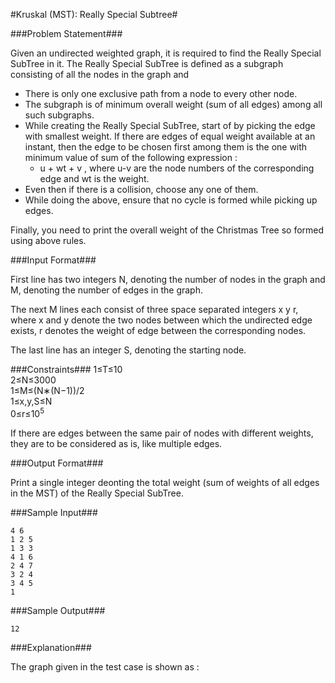 #Kruskal (MST): Really Special Subtree#

###Problem Statement###

Given an undirected weighted graph, it is required to find the Really Special SubTree in it. The Really Special SubTree is defined as a subgraph consisting of all the nodes in the graph and  

*    There is only one exclusive path from a node to every other node.
*    The subgraph is of minimum overall weight (sum of all edges) among all such subgraphs.
*    While creating the Really Special SubTree, start of by picking the edge with smallest weight. If there are edges of equal weight available at an instant, then the edge to be chosen first among them is the one with minimum value of sum of the following expression :
       *  u + wt + v , where u-v are the node numbers of the corresponding edge and wt is the weight.
*    Even then if there is a collision, choose any one of them.
*    While doing the above, ensure that no cycle is formed while picking up edges.  

Finally, you need to print the overall weight of the Christmas Tree so formed using above rules.

###Input Format###

First line has two integers N, denoting the number of nodes in the graph and M, denoting the number of edges in the graph.  

The next M lines each consist of three space separated integers x y r, where x and y denote the two nodes between which the undirected edge exists, r denotes the weight of edge between the corresponding nodes.  

The last line has an integer S, denoting the starting node.  

###Constraints###
1≤T≤10  
2≤N≤3000  
1≤M≤(N∗(N−1))/2  
1≤x,y,S≤N  
0≤r≤10<sup>5</sup>    

If there are edges between the same pair of nodes with different weights, they are to be considered as is, like multiple edges.  

###Output Format###

Print a single integer deonting the total weight (sum of weights of all edges in the MST) of the Really Special SubTree.

###Sample Input###
```
4 6
1 2 5
1 3 3
4 1 6
2 4 7
3 2 4
3 4 5
1
```
###Sample Output###
```
12
```
###Explanation###

The graph given in the test case is shown as :